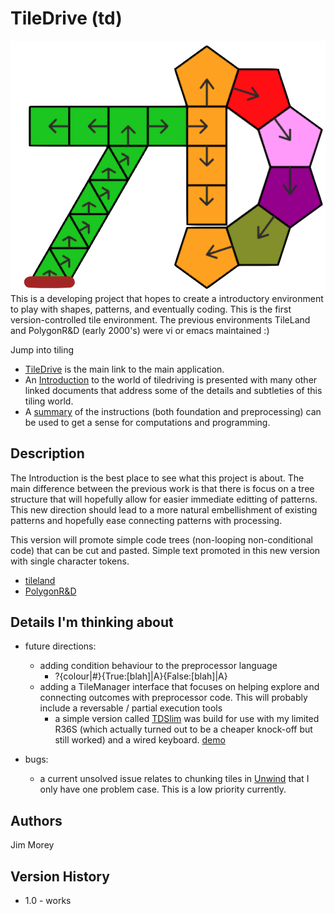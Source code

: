 # TileDrive (td) 
![TD](tdimage.png "Title")
This is a developing project that hopes to create a introductory environment to play with shapes, patterns, and eventually coding. This is the first version-controlled tile environment. The previous environments 
TileLand and PolygonR&D (early 2000's) were vi or emacs maintained :)

Jump into tiling
* [TileDrive](./TileDrive.html) is the main link to the main application.
* An [Introduction](./TDIntro.html) to the world of tiledriving is presented with many other linked documents that address some of the details and subtleties of this tiling world.
* A [summary](./TileDriveCoding.html#summary) of the instructions (both foundation and preprocessing) can be used to get a sense for computations and programming.

## Description
The Introduction is the best place to see what this project is about. 
The main difference between the previous work is that there is focus on a tree structure that will hopefully allow for easier immediate editting of patterns.  This new direction should lead to a more natural embellishment of existing patterns and hopefully ease connecting patterns with processing.

This version will promote simple code trees (non-looping non-conditional code) that can be cut and pasted. Simple text promoted in this new version with single character tokens. 
* [tileland](https://jimmorey.com/tl/tileland.html)
* [PolygonR&D](https://jimmorey.com/legacy/legacy.html)

## Details I'm thinking about

* future directions:
    * adding condition behaviour to the preprocessor language
        * ?{colour\|#}{True:[blah]\|A}{False:[blah]\|A}
    * adding a TileManager interface that focuses on helping explore and connecting outcomes with preprocessor code. This will probably include a reversable / partial execution tools
        * a simple version called [TDSlim](./TDSlim.html) was build for use with my limited R36S (which actually turned out to be a cheaper knock-off but still worked) and a wired keyboard. [demo](https://www.youtube.com/watch?v=Y2YO72a_l3g)

* bugs:
    * a current unsolved issue relates to chunking tiles in [Unwind](./Unwind.html) that I only have one problem case.  This is a low priority currently.

## Authors
Jim Morey 

## Version History
* 1.0 - works